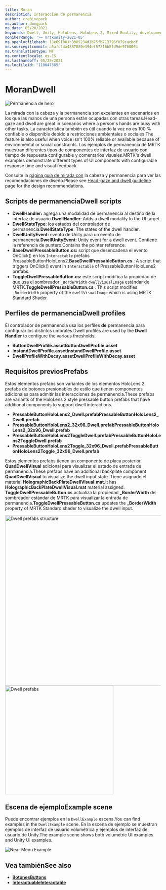 ```yaml
---
title: Moran
description: Interacción de permanencia
author: cre8ivepark
ms.author: dongpark
ms.date: 05/20/2021
keywords: Dwell, Unity, HoloLens, HoloLens 2, Mixed Reality, development, MRTK
monikerRange: '>= mrtkunity-2021-05'
ms.openlocfilehash: 18e69f001c8989234d1b75fb713796f079cacbdf
ms.sourcegitcommit: a5afc24a4887880e394ef57216b8fd9de9760004
ms.translationtype: MT
ms.contentlocale: es-ES
ms.lasthandoff: 05/28/2021
ms.locfileid: "110647865"
---
```

# <a name="dwell"></a><span data-ttu-id="f8638-104">Moran</span><span class="sxs-lookup"><span data-stu-id="f8638-104">Dwell</span></span>

![Permanencia de hero](../images/dwell/MRTK_UX_Dwell.png)

<span data-ttu-id="f8638-106">La mirada con la cabeza y la permanencia son excelentes en escenarios en los que las manos de una persona están ocupadas con otras tareas.</span><span class="sxs-lookup"><span data-stu-id="f8638-106">Head-gaze and dwell are great in scenarios where a person's hands are busy with other tasks.</span></span> <span data-ttu-id="f8638-107">La característica también es útil cuando la voz no es 100 % confiable o disponible debido a restricciones ambientales o sociales.</span><span class="sxs-lookup"><span data-stu-id="f8638-107">The feature is also useful when voice isn't 100% reliable or available because of environmental or social constraints.</span></span>
<span data-ttu-id="f8638-108">Los ejemplos de permanencia de MRTK muestran diferentes tipos de componentes de interfaz de usuario con tiempo de respuesta configurable y comentarios visuales.</span><span class="sxs-lookup"><span data-stu-id="f8638-108">MRTK's dwell examples demonstrate different types of UI components with configurable response time and visual feedback.</span></span>

<span data-ttu-id="f8638-109">Consulte la [página guía de mirada con](/windows/mixed-reality/design/gaze-and-dwell-head) la cabeza y permanencia para ver las recomendaciones de diseño.</span><span class="sxs-lookup"><span data-stu-id="f8638-109">Please see [Head-gaze and dwell guideline](/windows/mixed-reality/design/gaze-and-dwell-head) page for the design recommendations.</span></span>

## <a name="dwell-scripts"></a><span data-ttu-id="f8638-110">Scripts de permanencia</span><span class="sxs-lookup"><span data-stu-id="f8638-110">Dwell scripts</span></span>

- <span data-ttu-id="f8638-111">**DwellHandler:** agrega una modalidad de permanencia al destino de la interfaz de usuario.</span><span class="sxs-lookup"><span data-stu-id="f8638-111">**DwellHandler**: Adds a dwell modality to the UI target.</span></span>
- <span data-ttu-id="f8638-112">**DwellStateType:** los estados del controlador de permanencia.</span><span class="sxs-lookup"><span data-stu-id="f8638-112">**DwellStateType**: The states of the dwell handler.</span></span>
- <span data-ttu-id="f8638-113">**DwellUnityEvent:** evento de Unity para un evento de permanencia.</span><span class="sxs-lookup"><span data-stu-id="f8638-113">**DwellUnityEvent**: Unity event for a dwell event.</span></span> <span data-ttu-id="f8638-114">Contiene la referencia de puntero.</span><span class="sxs-lookup"><span data-stu-id="f8638-114">Contains the pointer reference.</span></span>
- <span data-ttu-id="f8638-115">**BaseDwellPressableButton.cs:** script que desencadena el evento OnClick() en los `Interactable` prefabs PressableButtonHoloLens2.</span><span class="sxs-lookup"><span data-stu-id="f8638-115">**BaseDwellPressableButton.cs** : A script that triggers OnClick() event in `Interactable` of PressableButtonHoloLens2 prefabs.</span></span>
- <span data-ttu-id="f8638-116">**ToggleDwellPressableButton.cs:** este script modifica la propiedad de que usa el sombreador `_BorderWidth` `dwellVisualImage` estándar de MRTK.</span><span class="sxs-lookup"><span data-stu-id="f8638-116">**ToggleDwellPressableButton.cs** : This script modifies `_BorderWidth` property of the `dwellVisualImage` which is using MRTK Standard Shader.</span></span>

## <a name="dwell-profiles"></a><span data-ttu-id="f8638-117">Perfiles de permanencia</span><span class="sxs-lookup"><span data-stu-id="f8638-117">Dwell profiles</span></span>
<span data-ttu-id="f8638-118">El controlador de permanencia usa los perfiles **de** permanencia para configurar los distintos umbrales.</span><span class="sxs-lookup"><span data-stu-id="f8638-118">Dwell profiles are used by the **Dwell Handler** to configure the various thresholds.</span></span>
- <span data-ttu-id="f8638-119">**ButtonDwellProfile.asset**</span><span class="sxs-lookup"><span data-stu-id="f8638-119">**ButtonDwellProfile.asset**</span></span>
- <span data-ttu-id="f8638-120">**InstandDwellProfile.asset**</span><span class="sxs-lookup"><span data-stu-id="f8638-120">**InstandDwellProfile.asset**</span></span>
- <span data-ttu-id="f8638-121">**DwellProfileWithDecay.asset**</span><span class="sxs-lookup"><span data-stu-id="f8638-121">**DwellProfileWithDecay.asset**</span></span>

## <a name="prefabs"></a><span data-ttu-id="f8638-122">Requisitos previos</span><span class="sxs-lookup"><span data-stu-id="f8638-122">Prefabs</span></span>

<span data-ttu-id="f8638-123">Estos elementos prefabs son variantes de los elementos HoloLens 2 prefabs de botones presionables de estilo que tienen componentes adicionales para admitir las interacciones de permanencia.</span><span class="sxs-lookup"><span data-stu-id="f8638-123">These prefabs are variants of the HoloLens 2 style pressable button prefabs that have additional components to support dwell interactions.</span></span>

- <span data-ttu-id="f8638-124">**PressableButtonHoloLens2_Dwell.prefab**</span><span class="sxs-lookup"><span data-stu-id="f8638-124">**PressableButtonHoloLens2_Dwell.prefab**</span></span>
- <span data-ttu-id="f8638-125">**PressableButtonHoloLens2_32x96_Dwell.prefab**</span><span class="sxs-lookup"><span data-stu-id="f8638-125">**PressableButtonHoloLens2_32x96_Dwell.prefab**</span></span>
- <span data-ttu-id="f8638-126">**PressableButtonHoloLens2ToggleDwell.prefab**</span><span class="sxs-lookup"><span data-stu-id="f8638-126">**PressableButtonHoloLens2ToggleDwell.prefab**</span></span>
- <span data-ttu-id="f8638-127">**PressableButtonHoloLens2Toggle_32x96_Dwell.prefab**</span><span class="sxs-lookup"><span data-stu-id="f8638-127">**PressableButtonHoloLens2Toggle_32x96_Dwell.prefab**</span></span>

<span data-ttu-id="f8638-128">Estos elementos prefabs tienen un componente de placa posterior **QuadDwellVisual** adicional para visualizar el estado de entrada de permanencia.</span><span class="sxs-lookup"><span data-stu-id="f8638-128">These prefabs have an additional backplate component **QuadDwellVisual** to visualize the dwell input state.</span></span> <span data-ttu-id="f8638-129">Tiene asignado el material **HolographicBackPlateDwellVisual.mat.**</span><span class="sxs-lookup"><span data-stu-id="f8638-129">It has **HolographicBackPlateDwellVisual.mat** material assigned.</span></span> <span data-ttu-id="f8638-130">**ToggleDwellPressableButton.cs** actualiza la propiedad **_BorderWidth** del sombreador estándar de MRTK para visualizar la entrada de permanencia.</span><span class="sxs-lookup"><span data-stu-id="f8638-130">**ToggleDwellPressableButton.cs** updates the **_BorderWidth** property of MRTK Standard shader to visualize the dwell input.</span></span>

<img src="../images/dwell/MRTK_UX_Dwell_Prefabs_Structure.png" alt="Dwell prefabs structure" width="550px">
<img src="../images/dwell/MRTK_UX_Dwell_Prefabs.png" alt="Dwell prefabs" width="350px">

## <a name="example-scene"></a><span data-ttu-id="f8638-131">Escena de ejemplo</span><span class="sxs-lookup"><span data-stu-id="f8638-131">Example scene</span></span>

<span data-ttu-id="f8638-132">Puede encontrar ejemplos en la `DwellExample` escena.</span><span class="sxs-lookup"><span data-stu-id="f8638-132">You can find examples in the `DwellExample` scene.</span></span> <span data-ttu-id="f8638-133">En la escena de ejemplo se muestran ejemplos de interfaz de usuario volumétrica y ejemplos de interfaz de usuario de Unity.</span><span class="sxs-lookup"><span data-stu-id="f8638-133">The example scene shows both volumetric UI examples and Unity UI examples.</span></span>

<img src="../images/dwell/MRTK_UX_Dwell_Examples.png" alt="Near Menu Example">

## <a name="see-also"></a><span data-ttu-id="f8638-134">Vea también</span><span class="sxs-lookup"><span data-stu-id="f8638-134">See also</span></span>

- [<span data-ttu-id="f8638-135">**Botones**</span><span class="sxs-lookup"><span data-stu-id="f8638-135">**Buttons**</span></span>](button.md)
- [<span data-ttu-id="f8638-136">**Interactuable**</span><span class="sxs-lookup"><span data-stu-id="f8638-136">**Interactable**</span></span>](interactable.md)
